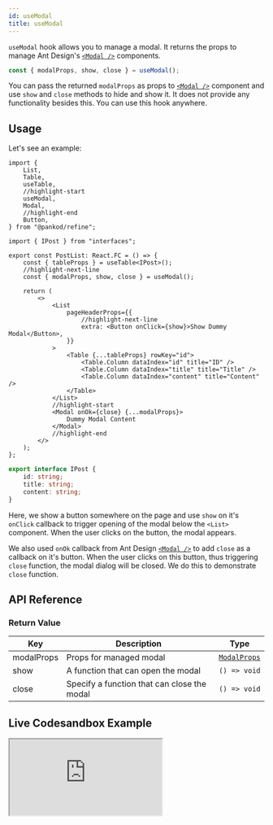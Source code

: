 ```yaml
---
id: useModal
title: useModal
---
```


`useModal` hook allows you to manage a modal. It returns the props to manage Ant Design's [`<Modal />`][Modal] components. 

```ts
const { modalProps, show, close } = useModal();
```

You can pass the returned `modalProps` as props to [`<Modal />`][Modal] component and use `show` and `close` methods to hide and show it. It does not provide any functionality besides this. You can use this hook anywhere.

## Usage

Let's see an example:

```tsx title="src/pages/posts/list.tsx"
import {
    List,
    Table,
    useTable,
    //highlight-start
    useModal,
    Modal,
    //highlight-end
    Button,
} from "@pankod/refine";

import { IPost } from "interfaces";

export const PostList: React.FC = () => {
    const { tableProps } = useTable<IPost>();
    //highlight-next-line
    const { modalProps, show, close } = useModal();

    return (
        <>
            <List
                pageHeaderProps={{
                    //highlight-next-line
                    extra: <Button onClick={show}>Show Dummy Modal</Button>,
                }}
            >
                <Table {...tableProps} rowKey="id">
                    <Table.Column dataIndex="id" title="ID" />
                    <Table.Column dataIndex="title" title="Title" />
                    <Table.Column dataIndex="content" title="Content" />
                </Table>
            </List>
            //highlight-start
            <Modal onOk={close} {...modalProps}>
                Dummy Modal Content
            </Modal>
            //highlight-end
        </>
    );
};
```

```ts title="src/interfaces/index.d.ts"
export interface IPost {
    id: string;
    title: string;
    content: string;
}
```

Here, we show a button somewhere on the page and use `show` on it's `onClick` callback to trigger opening of the modal below the `<List>` component. When the user clicks on the button, the modal appears.

We also used `onOk` callback from Ant Design [`<Modal />`][Modal] to add `close` as a callback on it's button. When the user clicks on this button, thus triggering `close` function, the modal dialog will be closed. We do this to demonstrate `close` function.

## API Reference

### Return Value

| Key        | Description                                 | Type                  |
| ---------- | ------------------------------------------- | --------------------- |
| modalProps | Props for managed modal                     | [`ModalProps`][Modal] |
| show       | A function that can open the modal          | `() => void`          |
| close      | Specify a function that can close the modal | `() => void`          |

## Live Codesandbox Example

<iframe src="https://codesandbox.io/embed/refine-use-modal-example-k9sl2?autoresize=1&fontsize=14&hidenavigation=1&module=%2Fsrc%2Fpages%2Fposts%2Flist.tsx&theme=dark&view=preview"
    style={{width: "100%", height:"80vh", border: "0px", borderRadius: "8px", overflow:"hidden"}}
    title="refine-use-modal-example"
    allow="accelerometer; ambient-light-sensor; camera; encrypted-media; geolocation; gyroscope; hid; microphone; midi; payment; usb; vr; xr-spatial-tracking"
    sandbox="allow-forms allow-modals allow-popups allow-presentation allow-same-origin allow-scripts"
></iframe>

[Modal]: https://ant.design/components/modal/#API